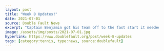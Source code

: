 ```yaml
---
layout: post
title: "Week 8 Updates!"
date: 2021-07-01
source: Double Fault News
excerpt: "Captain Benjamin got his team off to the fast start it needed with his third 3.0 singles victory on the season!"
image: /assets/img/posts/2021-07-01.jpg
hyperlink: https://www.doublefault.org/post/week-8-updates
tags: [category:tennis, type:news, source:doublefault]
---
```

